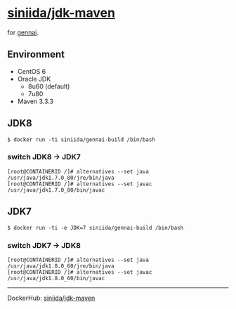 # [siniida/jdk-maven](https://hub.docker.com/r/siniida/jdk-maven/)

for [gennai](https://github.com/TryGennai/gennai).

## Environment

* CentOS 6
* Oracle JDK
    * 8u60 (default)
    * 7u80
* Maven 3.3.3

## JDK8

    $ docker run -ti siniida/gennai-build /bin/bash
    
### switch JDK8 -> JDK7

    [root@CONTAINERID /]# alternatives --set java  /usr/java/jdk1.7.0_80/jre/bin/java
    [root@CONTAINERID /]# alternatives --set javac /usr/java/jdk1.7.0_80/bin/javac

## JDK7

    $ docker run -ti -e JDK=7 siniida/gennai-build /bin/bash

### switch JDK7 -> JDK8

    [root@CONTAINERID /]# alternatives --set java  /usr/java/jdk1.8.0_60/jre/bin/java
    [root@CONTAINERID /]# alternatives --set javac /usr/java/jdk1.8.0_60/bin/javac

----

DockerHub: [siniida/jdk-maven](https://hub.docker.com/r/siniida/jdk-maven/)
